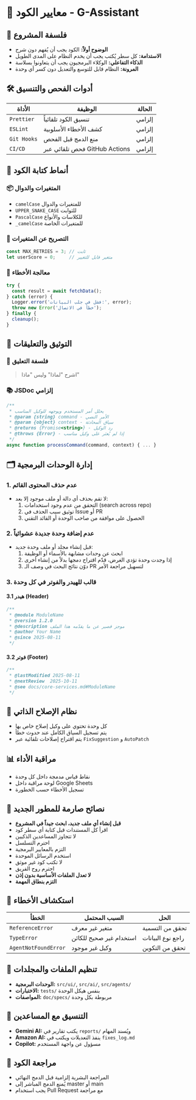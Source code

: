 # 🎯 معايير الكود - G-Assistant

## 🧠 فلسفة المشروع

- **الوضوح أولاً:** الكود يجب أن يُفهم دون شرح
- **الاستدامة:** كل سطر يُكتب يجب أن يخدم النظام على المدى الطويل
- **الذكاء التفاعلي:** الوكلاء البرمجيون يجب أن يتعاونوا بسلاسة
- **المرونة:** النظام قابل للتوسع والتعديل دون كسر أي وحدة

## 🛠️ أدوات الفحص والتنسيق

| الأداة | الوظيفة | الحالة |
|--------|---------|--------|
| `Prettier` | تنسيق الكود تلقائياً | إلزامي |
| `ESLint` | كشف الأخطاء الأسلوبية | إلزامي |
| `Git Hooks` | منع الدمج قبل الفحص | إلزامي |
| `CI/CD` | فحص تلقائي عبر GitHub Actions | إلزامي |

## 🧩 أنماط كتابة الكود

### 📦 المتغيرات والدوال
- `camelCase` للمتغيرات والدوال
- `UPPER_SNAKE_CASE` للثوابت
- `PascalCase` للكلاسات والأنواع
- `_camelCase` للمتغيرات الخاصة

### 🔐 التصريح عن المتغيرات
```javascript
const MAX_RETRIES = 3; // ثابت
let userScore = 0;     // متغير قابل للتغيير
```

### 🧠 معالجة الأخطاء
```javascript
try {
  const result = await fetchData();
} catch (error) {
  Logger.error('فشل في جلب البيانات:', error);
  throw new Error('خطأ في الاتصال');
} finally {
  cleanup();
}
```

## 📝 التوثيق والتعليقات

### 💬 فلسفة التعليق
> اشرح "لماذا" وليس "ماذا"

### 📚 JSDoc إلزامي
```javascript
/**
 * يحلل أمر المستخدم ويوجهه للوكيل المناسب
 * @param {string} command - الأمر النصي
 * @param {object} context - سياق المحادثة
 * @returns {Promise<string>} - رد الوكيل
 * @throws {Error} - إذا لم يُعثر على وكيل مناسب
 */
async function processCommand(command, context) { ... }
```

## 🗂️ إدارة الوحدات البرمجية

### 1. عدم حذف المحتوى القائم
- لا تقم بحذف أي دالة أو ملف موجود إلا بعد:
  1. التحقق من عدم وجود استخدامات (search across repo)
  2. توثيق سبب الحذف في Issue أو PR
  3. الحصول على موافقة من صاحب الوحدة أو القائد التقني

### 2. عدم إضافة وحدة جديدة عشوائياً
- قبل إنشاء مجلد أو ملف وحدة جديد:
  1. ابحث عن وحدات مشابهة بالأسماء أو الوظيفة
  2. إذا وجدت وحدة تؤدي الغرض، قدّم اقتراح دمجها بدلاً من إنشاء أخرى
  3. دوّن نتائج البحث في وصف الـ PR لتسهيل مراجعة الأمر

### 3. قالب للهيدر والفوتر في كل وحدة

#### 3.1 هيدر (Header)
```js
/**
 * @module ModuleName
 * @version 1.2.0
 * @description موجز قصير عن ما يقدّمه هذا الملف
 * @author Your Name
 * @since 2025-08-11
 */
```

#### 3.2 فوتر (Footer)
```js
/**
 * @lastModified 2025-08-11
 * @nextReview  2025-10-11
 * @see docs/core-services.md#ModuleName
 */
```

## 🔧 نظام الإصلاح الذاتي

- كل وحدة تحتوي على وكيل إصلاح خاص بها
- يتم تسجيل السياق الكامل عند حدوث خطأ
- يتم اقتراح إصلاحات تلقائية عبر `FixSuggestion` و `AutoPatch`

## 📊 مراقبة الأداء

- نقاط قياس مدمجة داخل كل وحدة
- لوحة مراقبة داخل Google Sheets
- تسجيل الأخطاء حسب الخطورة

## 🧱 نصائح صارمة للمطور الجديد

- **قبل إنشاء أي ملف جديد، ابحث جيداً في المشروع**
- اقرأ كل المستندات قبل كتابة أي سطر كود
- لا تتجاوز المساعدين الذكيين
- احترم التسلسل
- التزم بالمعايير البرمجية
- استخدم الرسائل الموحدة
- لا تكتب كود غير موثق
- احترم روح الفريق
- **لا تعدل الملفات الأساسية بدون إذن**
- **التزم بنطاق المهمة**

## 🧯 استكشاف الأخطاء

| الخطأ | السبب المحتمل | الحل |
|-------|----------------|------|
| `ReferenceError` | متغير غير معرف | تحقق من التسمية |
| `TypeError` | استخدام غير صحيح للكائن | راجع نوع البيانات |
| `AgentNotFoundError` | وكيل غير موجود | تحقق من التكوين |

## 🔧 تنظيم الملفات والمجلدات

- **الوحدات البرمجية:** `src/ui/`, `src/ai/`, `src/agents/`
- **الاختبارات:** `tests/` بنفس هيكل الوحدة
- **المواصفات:** `doc/specs/` مربوطة بكل وحدة

## 🤖 التنسيق مع المساعدين

- **Gemini AI:** يكتب تقارير في `reports/` ويُسند المهام
- **Amazon AI:** ينفذ التعديلات ويكتب في `fixes_log.md`
- **Copilot:** مسؤول عن واجهة المستخدم

## 📄 مراجعة الكود

- المراجعة البشرية إلزامية قبل الدمج النهائي
- يُمنع الدمج المباشر إلى master أو main
- يجب استخدام Pull Request مع مراجعة